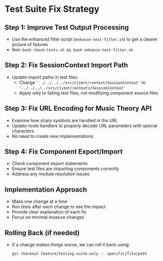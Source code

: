 # Test Suite Fix Strategy

## Step 1: Improve Test Output Processing
- Use the enhanced filter script (`enhance-test-filter.sh`) to get a clearer picture of failures
- Run: `bash check-tests.sh && bash enhance-test-filter.sh`

## Step 2: Fix SessionContext Import Path
- Update import paths in test files:
  - Change `'../../../../src/client/context/SessionContext'` to `'../../../../src/client/contexts/SessionContext'`
  - Apply only to failing test files, not modifying component source files

## Step 3: Fix URL Encoding for Music Theory API
- Examine how sharp symbols are handled in the URL
- Update route handlers to properly decode URL parameters with special characters
- No need to create new implementations

## Step 4: Fix Component Export/Import
- Check component export statements
- Ensure test files are importing components correctly
- Address any module resolution issues

## Implementation Approach
- Make one change at a time
- Run tests after each change to see the impact
- Provide clear explanation of each fix
- Focus on minimal invasive changes

## Rolling Back (if needed)
- If a change makes things worse, we can roll it back using:
  ```
  git checkout feature/testing-suite-only -- specific/file/path
  ```
